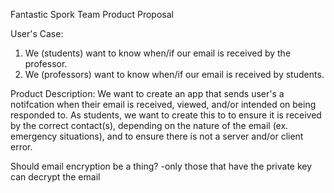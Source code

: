 Fantastic Spork Team Product Proposal


User's Case: 
1. We (students) want to know when/if our email is received by the professor.
2. We (professors) want to know when/if our email is received by students.

Product Description:
We want to create an app that sends user's a notifcation when their email is received, viewed, and/or intended on being responded to. As students, we want to create this to to ensure it is received by the correct contact(s), depending on the nature of the email (ex. emergency situations), and to ensure there is not a server and/or client error.

Should email encryption be a thing?
-only those that have the private key can decrypt the email

